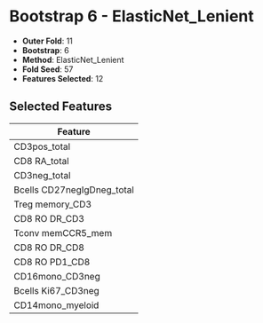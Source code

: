 # Bootstrap 6 - ElasticNet_Lenient

- **Outer Fold**: 11
- **Bootstrap**: 6
- **Method**: ElasticNet_Lenient
- **Fold Seed**: 57
- **Features Selected**: 12

## Selected Features

| Feature |
|---------|
| CD3pos_total |
| CD8 RA_total |
| CD3neg_total |
| Bcells CD27negIgDneg_total |
| Treg memory_CD3 |
| CD8 RO DR_CD3 |
| Tconv memCCR5_mem |
| CD8 RO DR_CD8 |
| CD8 RO PD1_CD8 |
| CD16mono_CD3neg |
| Bcells Ki67_CD3neg |
| CD14mono_myeloid |
